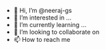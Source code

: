 - 👋 Hi, I’m @neeraj-gs
- 👀 I’m interested in ...
- 🌱 I’m currently learning ...
- 💞️ I’m looking to collaborate on 
- 📫 How to reach me 

<!---
neeraj-gs/neeraj-gs is a ✨ special ✨ repository because its `README.md` (this file) appears on your GitHub profile.
You can click the Preview link to take a look at your changes.
--->
